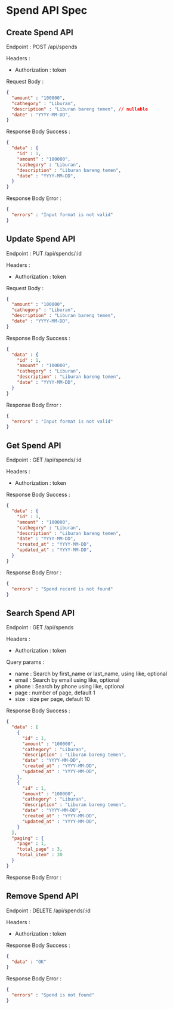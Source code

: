 # Spend API Spec

## Create Spend API

Endpoint : POST /api/spends

Headers : 
- Authorization : token

Request Body :

```json
{
  "amount" : "100000",
  "cathegory" : "Liburan",
  "description" : "Liburan bareng temen", // nullable
  "date" : "YYYY-MM-DD",
}
```

Response Body Success : 

```json
{
  "data" : {
    "id" : 1,
    "amount" : "100000",
    "cathegory" : "Liburan",
    "description" : "Liburan bareng temen", 
    "date" : "YYYY-MM-DD",
  }
}
```

Response Body Error :

```json
{
  "errors" : "Input format is not valid"
}
```

## Update Spend API

Endpoint : PUT /api/spends/:id

Headers :
- Authorization : token

Request Body :

```json
{
  "amount" : "100000",
  "cathegory" : "Liburan",
  "description" : "Liburan bareng temen",
  "date" : "YYYY-MM-DD",
}
```

Response Body Success :

```json
{
  "data" : {
    "id" : 1,
    "amount" : "100000",
    "cathegory" : "Liburan",
    "description" : "Liburan bareng temen",
    "date" : "YYYY-MM-DD",
  }
}
```

Response Body Error :

```json
{
  "errors" : "Input format is not valid"
}
```

## Get Spend API

Endpoint : GET /api/spends/:id

Headers :
- Authorization : token

Response Body Success :

```json
{
  "data" : {
    "id" : 1,
    "amount" : "100000",
    "cathegory" : "Liburan",
    "description" : "Liburan bareng temen",
    "date" : "YYYY-MM-DD",
    "created_at" : "YYYY-MM-DD",
    "updated_at" : "YYYY-MM-DD",
  }
}
```

Response Body Error :

```json
{
  "errors" : "Spend record is not found"
}
```

## Search Spend API

Endpoint : GET /api/spends

Headers :
- Authorization : token

Query params :
- name : Search by first_name or last_name, using like, optional
- email : Search by email using like, optional
- phone : Search by phone using like, optional
- page : number of page, default 1
- size : size per page, default 10

Response Body Success :

```json
{
  "data" : [
    {
      "id" : 1,
      "amount" : "100000",
      "cathegory" : "Liburan",
      "description" : "Liburan bareng temen",
      "date" : "YYYY-MM-DD",
      "created_at" : "YYYY-MM-DD",
      "updated_at" : "YYYY-MM-DD",
    },
    {
      "id" : 1,
      "amount" : "100000",
      "cathegory" : "Liburan",
      "description" : "Liburan bareng temen",
      "date" : "YYYY-MM-DD",
      "created_at" : "YYYY-MM-DD",
      "updated_at" : "YYYY-MM-DD",
    }
  ],
  "paging" : {
    "page" : 1,
    "total_page" : 3,
    "total_item" : 30
  }
}
```

Response Body Error :

## Remove Spend API

Endpoint : DELETE /api/spends/:id

Headers :
- Authorization : token

Response Body Success :

```json
{
  "data" : "OK"
}
```

Response Body Error :

```json
{
  "errors" : "Spend is not found"
}
```
